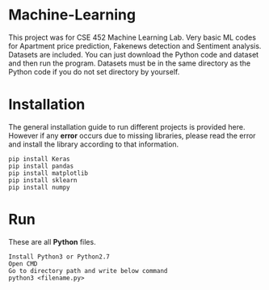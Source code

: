 # Machine-Learning
This project was for CSE 452 Machine Learning Lab.
Very basic ML codes for Apartment price prediction, Fakenews detection and Sentiment analysis.
Datasets are included.
You can just download the Python code and dataset and then run the program.
Datasets must be in the same directory as the Python code if you do not set directory by yourself.

# Installation
The general installation guide to run different projects is provided here. However if any **error** occurs due to missing libraries, please read the error and install the library according to that information.

```
pip install Keras
pip install pandas
pip install matplotlib
pip install sklearn
pip install numpy
```

# Run
These are all **Python** files. 

```
Install Python3 or Python2.7 
Open CMD
Go to directory path and write below command
python3 <filename.py>
```


